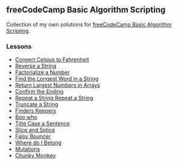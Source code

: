 ## freeCodeCamp Basic Algorithm Scripting

Collection of my own solutions for [freeCodeCamp Basic Algorithm Scripting](https://www.freecodecamp.org/learn/javascript-algorithms-and-data-structures/basic-algorithm-scripting/).

### Lessons
* [Convert Celsius to Fahrenheit]()
* [Reverse a String]()
* [Factorialize a Number]()
* [Find the Longest Word in a String]()
* [Return Largest Numbers in Arrays]()
* [Confirm the Ending]()
* [Repeat a String Repeat a String]()
* [Truncate a String]()
* [Finders Keepers]()
* [Boo who]()
* [Title Case a Sentence]()
* [Slice and Splice]()
* [Falsy Bouncer]()
* [Where do I Belong]()
* [Mutations]()
* [Chunky Monkey]()